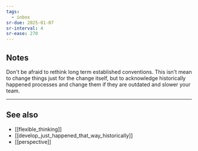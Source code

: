 ```yaml
---
tags:
  - inbox
sr-due: 2025-01-07
sr-interval: 4
sr-ease: 270
---
```

## Notes

Don't be afraid to rethink long term established conventions. This isn't mean to change things just for the change itself, but to acknowledge historically happened processes and change them if they are outdated and slower your team.

---
## See also
- [[flexible_thinking]]
- [[develop_just_happened_that_way_historically]]
- [[perspective]]